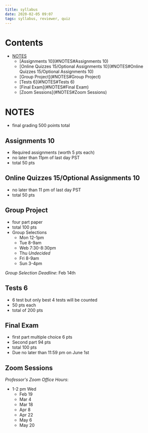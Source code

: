 ```yaml
---
title: syllabus
date: 2020-02-05 09:07
tags: syllabus, reviewer, quiz
---
```


# Contents
  - [NOTES](#NOTES)
    - [Assignments 10](#NOTES#Assignments 10)
    - [Online Quizzes 15/Optional Assignments 10](#NOTES#Online Quizzes 15/Optional Assignments 10)
    - [Group Project](#NOTES#Group Project)
    - [Tests 6](#NOTES#Tests 6)
    - [Final Exam](#NOTES#Final Exam)
    - [Zoom Sessions](#NOTES#Zoom Sessions)

# NOTES

* final grading 500 points total

## Assignments 10

  * Required assignments (worth 5 pts each)
  * no later than 11pm of last day PST
  * total 50 pts

## Online Quizzes 15/Optional Assignments 10

  * no later than 11 pm of last day PST
  * total 50 pts

## Group Project

  * four part paper
  * total 100 pts
  * Group Selections
    - Mon 12-1pm
    - Tue 8-9am
    - Web 7:30-8:30pm
    - Thu _Undecided_
    - Fri 8-9am
    - Sun 3-4pm

*Group Selection Deadline*: Feb 14th

## Tests 6

  * 6 test but only best 4 tests will be counted
  * 50 pts each
  * total of 200 pts

## Final Exam

  * first part multiple choice 6 pts
  * Second part 94 pts
  * total 100 pts
  * Due no later than 11:59 pm on June 1st

## Zoom Sessions

*Professor's Zoom Office Hours*:

  * 1-2 pm Wed
    - Feb 19
    - Mar 4
    - Mar 18
    - Apr 8
    - Apr 22
    - May 6
    - May 20
